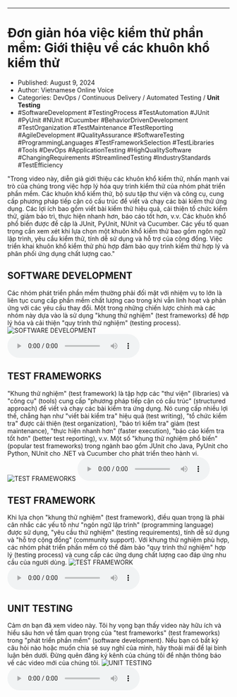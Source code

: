 
---

# Đơn giản hóa việc kiểm thử phần mềm: Giới thiệu về các khuôn khổ kiểm thử

- Published: August 9, 2024
- Author: Vietnamese Online Voice
- Categories: DevOps / Continuous Delivery / Automated Testing / **Unit Testing**
- #SoftwareDevelopment #TestingProcess #TestAutomation #JUnit #PyUnit #NUnit #Cucumber #BehaviorDrivenDevelopment #TestOrganization #TestMaintenance #TestReporting #AgileDevelopment #QualityAssurance #SoftwareTesting #ProgrammingLanguages #TestFrameworkSelection #TestLibraries #Tools #DevOps #ApplicationTesting #HighQualitySoftware #ChangingRequirements #StreamlinedTesting #IndustryStandards #TestEfficiency

"Trong video này, diễn giả giới thiệu các khuôn khổ kiểm thử, nhấn mạnh vai trò của chúng trong việc hợp lý hóa quy trình kiểm thử của nhóm phát triển phần mềm. Các khuôn khổ kiểm thử, bộ sưu tập thư viện và công cụ, cung cấp phương pháp tiếp cận có cấu trúc để viết và chạy các bài kiểm thử ứng dụng. Các lợi ích bao gồm viết bài kiểm thử hiệu quả, cải thiện tổ chức kiểm thử, giảm bảo trì, thực hiện nhanh hơn, báo cáo tốt hơn, v.v. Các khuôn khổ phổ biến được đề cập là JUnit, PyUnit, NUnit và Cucumber. Các yếu tố quan trọng cần xem xét khi lựa chọn một khuôn khổ kiểm thử bao gồm ngôn ngữ lập trình, yêu cầu kiểm thử, tính dễ sử dụng và hỗ trợ của cộng đồng. Việc triển khai khuôn khổ kiểm thử phù hợp đảm bảo quy trình kiểm thử hợp lý và phân phối ứng dụng chất lượng cao."


## SOFTWARE DEVELOPMENT

Các nhóm phát triển phần mềm thường phải đối mặt với nhiệm vụ to lớn là liên tục cung cấp phần mềm chất lượng cao trong khi vẫn linh hoạt và phản ứng với các yêu cầu thay đổi. Một trong những chiến lược chính mà các nhóm này dựa vào là sử dụng "khung thử nghiệm" (test frameworks) để hợp lý hóa và cải thiện "quy trình thử nghiệm" (testing process).
![SOFTWARE DEVELOPMENT](https://http-archiver-apis-production-80.schnworks.com/storage/images/transitions/2024-08-09/transition-38333473095-Montserrat-Medium-4A148C.jpg)
<audio controls>
    <source src="https://http-archiver-apis-production-80.schnworks.com/storage/storage/audio/file-12026786297.mp3" type="audio/mpeg">
</audio>



## TEST FRAMEWORKS

"Khung thử nghiệm" (test framework) là tập hợp các "thư viện" (libraries) và "công cụ" (tools) cung cấp "phương pháp tiếp cận có cấu trúc" (structured approach) để viết và chạy các bài kiểm tra ứng dụng. Nó cung cấp nhiều lợi thế, chẳng hạn như "viết bài kiểm tra" hiệu quả (test writing), "tổ chức kiểm tra" được cải thiện (test organization), "bảo trì kiểm tra" giảm (test maintenance), "thực hiện nhanh hơn" (faster execution), "báo cáo kiểm tra tốt hơn" (better test reporting), v.v. Một số "khung thử nghiệm phổ biến" (popular test frameworks) trong ngành bao gồm JUnit cho Java, PyUnit cho Python, NUnit cho .NET và Cucumber cho phát triển theo hành vi.
![TEST FRAMEWORKS](https://http-archiver-apis-production-80.schnworks.com/storage/images/transitions/2024-08-09/transition-19852779173-Montserrat-SemiBold-9C27B0.jpg)
<audio controls>
    <source src="https://http-archiver-apis-production-80.schnworks.com/storage/storage/audio/file-353343309.mp3" type="audio/mpeg">
</audio>



## TEST FRAMEWORK

Khi lựa chọn "khung thử nghiệm" (test framework), điều quan trọng là phải cân nhắc các yếu tố như "ngôn ngữ lập trình" (programming language) được sử dụng, "yêu cầu thử nghiệm" (testing requirements), tính dễ sử dụng và "hỗ trợ cộng đồng" (community support). Với khung thử nghiệm phù hợp, các nhóm phát triển phần mềm có thể đảm bảo "quy trình thử nghiệm" hợp lý (testing process) và cung cấp các ứng dụng chất lượng cao đáp ứng nhu cầu của người dùng.
![TEST FRAMEWORK](https://http-archiver-apis-production-80.schnworks.com/storage/images/transitions/2024-08-09/transition--6851562502-Montserrat-Regular-512DA8.jpg)
<audio controls>
    <source src="https://http-archiver-apis-production-80.schnworks.com/storage/storage/audio/file-10778370742.mp3" type="audio/mpeg">
</audio>



## UNIT TESTING

Cảm ơn bạn đã xem video này. Tôi hy vọng bạn thấy video này hữu ích và hiểu sâu hơn về tầm quan trọng của "test frameworks" (test frameworks) trong "phát triển phần mềm" (software development). Nếu bạn có bất kỳ câu hỏi nào hoặc muốn chia sẻ suy nghĩ của mình, hãy thoải mái để lại bình luận bên dưới. Đừng quên đăng ký kênh của chúng tôi để nhận thông báo về các video mới của chúng tôi.
![UNIT TESTING](https://http-archiver-apis-production-80.schnworks.com/storage/images/transitions/2024-08-09/transition-6583174451-Montserrat-Thin-880E4F.jpg)
<audio controls>
    <source src="https://http-archiver-apis-production-80.schnworks.com/storage/storage/audio/file-31652414693.mp3" type="audio/mpeg">
</audio>

